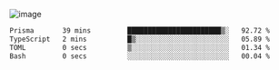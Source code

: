 ![image](https://github-profile-trophy.vercel.app/?username=CMOISDEAD&theme=oldie&row=1&no-frame=true&no-bg=true&margin-w=15&margin-h=15)
<!--START_SECTION:waka-->

```txt
Prisma       39 mins         ███████████████████████▒░   92.72 %
TypeScript   2 mins          █▒░░░░░░░░░░░░░░░░░░░░░░░   05.89 %
TOML         0 secs          ▒░░░░░░░░░░░░░░░░░░░░░░░░   01.34 %
Bash         0 secs          ░░░░░░░░░░░░░░░░░░░░░░░░░   00.04 %
```

<!--END_SECTION:waka--> 
